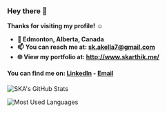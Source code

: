 
### Hey there 👋
<b>
Thanks for visiting my profile! ☺️

- 📍 Edmonton, Alberta, Canada
- 📫 You can reach me at: sk.akella7@gmail.com
- 🌐 View my portfolio at: http://www.skarthik.me/
</b>




 #### You can find me on: [LinkedIn](https://www.linkedin.com/in/sriram-karthik-akella-99b165116?originalSubdomain=ca) - [Email](mailto:sk.akella7@gmail.com) 

![SKA's GitHub Stats](https://github-readme-stats.vercel.app/api?username=rohanxminocha&title_color=eba830&icon_color=bae67e&bg_color=171c28&text_color=f5f0e1&hide=issues&count_private=true&show_icons=true&custom_title=Karthik%27s%20GitHub%20Stats)


![Most Used Languages](https://github-readme-stats.vercel.app/api/top-langs/?username=skarthik7&layout=compact&langs_count=10&bg_color=171c28&text_color=f5f0e1&title_color=eba830)
<!--
**skarthik7/skarthik7** is a ✨ _special_ ✨ repository because its `README.md` (this file) appears on your GitHub profile.

Here are some ideas to get you started:

- 🔭 I’m currently working on ...
- 🌱 I’m currently learning ...
- 👯 I’m looking to collaborate on ...
- 🤔 I’m looking for help with ...
- 💬 Ask me about ...

- 😄 Pronouns: ...
- ⚡ Fun fact: ...
-->


  
